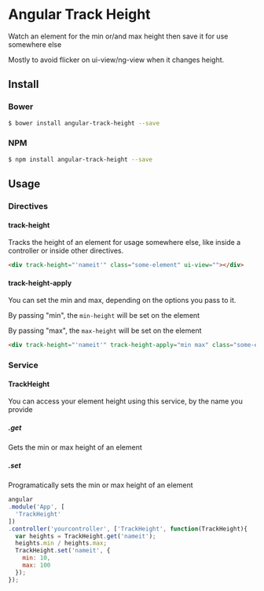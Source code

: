 # Angular Track Height

Watch an element for the min or/and max height then save it for use somewhere else

Mostly to avoid flicker on ui-view/ng-view when it changes height.

## Install

### Bower

```bash
$ bower install angular-track-height --save
```

### NPM

```bash
$ npm install angular-track-height --save
```

## Usage

### Directives

#### track-height

Tracks the height of an element for usage somewhere else, like inside a controller or inside other directives.

```html
<div track-height="'nameit'" class="some-element" ui-view=""></div>
```

#### track-height-apply

You can set the min and max, depending on the options you pass to it.

By passing "min", the `min-height` will be set on the element

By passing "max", the `max-height` will be set on the element

```html
<div track-height="'nameit'" track-height-apply="min max" class="some-element" ui-view=""></div>
```

### Service

#### TrackHeight

You can access your element height using this service, by the name you provide

##### .get

Gets the min or max height of an element

##### .set

Programatically sets the min or max height of an element

```js
angular
.module('App', [
  'TrackHeight'
])
.controller('yourcontroller', ['TrackHeight', function(TrackHeight){
  var heights = TrackHeight.get('nameit');
  heights.min / heights.max;
  TrackHeight.set('nameit', {
    min: 10,
    max: 100
  });
});
```
